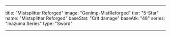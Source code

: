 ---

title: "Mistsplitter Reforged"
image: "GenImp-MistReforged"
tier: "5-Star"
name: "Mistsplitter Reforged"
baseStat: "Crit damage"
baseAtk: "48"
series: "Inazuma Series"
type: "Sword"

---